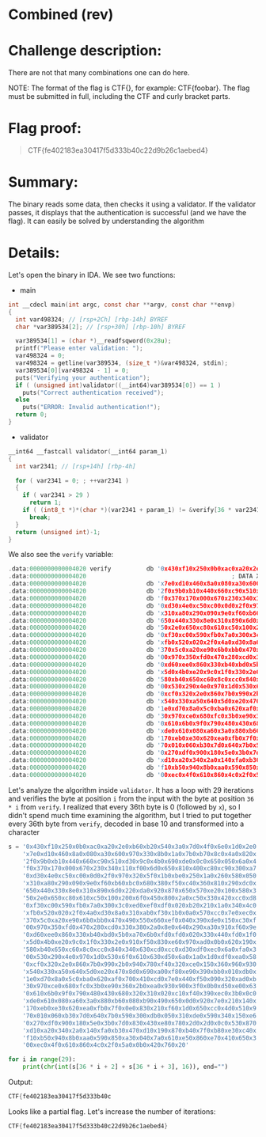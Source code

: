 # Combined (rev)

# Challenge description:

There are not that many combinations one can do here.

NOTE: The format of the flag is CTF{}, for example: CTF{foobar}. The flag must be submitted in full, including the CTF and curly bracket parts.

# Flag proof:

> CTF{fe402183ea30417f5d333b40c22d9b26c1aebed4}
> 

# Summary:

The binary reads some data, then checks it using a validator. If the validator passes, it displays that the authentication is successful (and we have the flag). It can easily be solved by understanding the algorithm

# Details:

Let's open the binary in IDA. We see two functions:

- main

```c
int __cdecl main(int argc, const char **argv, const char **envp)
{
  int var498324; // [rsp+2Ch] [rbp-14h] BYREF
  char *var389534[2]; // [rsp+30h] [rbp-10h] BYREF

  var389534[1] = (char *)__readfsqword(0x28u);
  printf("Please enter validation: ");
  var498324 = 0;
  var498324 = getline(var389534, (size_t *)&var498324, stdin);
  var389534[0][var498324 - 1] = 0;
  puts("Verifying your authentication");
  if ( (unsigned int)validator((__int64)var389534[0]) == 1 )
    puts("Correct authentication received");
  else
    puts("ERROR: Invalid authentication!");
  return 0;
}
```

- validator

```c
__int64 __fastcall validator(__int64 param_1)
{
  int var2341; // [rsp+14h] [rbp-4h]

  for ( var2341 = 0; ; ++var2341 )
  {
    if ( var2341 > 29 )
      return 1;
    if ( (int8_t *)*(char *)(var2341 + param_1) != &verify[36 * var2341] )
      break;
  }
  return (unsigned int)-1;
}
```

We also see the `verify` variable:

```c
.data:0000000000004020 verify          db '0x430xf10x250x0b0xac0xa20x2e0xb60xb20x540x3a0x7d0x4f0x6e0x1d0x2e0'
.data:0000000000004020                                         ; DATA XREF: validator+50↑o
.data:0000000000004020                 db 'x7e0xd10x460x8a0x080xa30x600x970x330x8b0x1a0x7b0xb70x8c0x4a0x820x'
.data:0000000000004020                 db '2f0x9b0xb10x440x660xc90x510xd30x9c0x4b0x690xde0x0c0x650x050x6a0x4'
.data:0000000000004020                 db 'f0x370x170x000x670x230x340x110xf00x6d0x650x810x400xc80xc90x300xa7'
.data:0000000000004020                 db '0xd30x4e0xc50xc00x0d0x2f0x970x320x5f0x1b0xbe0x250x1a0x260x580x050'
.data:0000000000004020                 db 'x310xa80x290x090x9e0xf60xb60xbc0x680x380xf50xc40x360x810x290xdc0x'
.data:0000000000004020                 db '650x440x330x8e0x310x890x6d0x220xda0x920x870x650x570xe20x100x580x3'
.data:0000000000004020                 db '50x2e0x650xc80x610xc50x100x200x6f0x450x800x2a0xc50x330x420xcc0xd8'
.data:0000000000004020                 db '0xf30xc00x590xfb0x7a0x300x3c0xed0xef0xdf0x020xb20x210x1a0x340x4c0'
.data:0000000000004020                 db 'xfb0x520x020x2f0x4a0xd30x8a0x310xab0xf30x1b0x0a0x570xcc0x7e0xec0x'
.data:0000000000004020                 db '370x5c0xa20xe90x6b0xbb0x470x490x550x660xef0x040x390xde0x150xc30xf'
.data:0000000000004020                 db '00x970x350xfd0x470x280xcd0x330x380x2a0x8e0x640x290xa30x910xf60x9e'
.data:0000000000004020                 db '0xd60xee0x860x330xb40xbd0x5b0xa70x6b0xfd0xfd0x020x330x440xfd0x1f0'
.data:0000000000004020                 db 'x5d0x4b0xe20x9c0x1f0x330x2e0x910xf50x830xe60x970xad0x0b0x620x190x'
.data:0000000000004020                 db '580xb40x650xc60x8c0xcc0x840x340x630xcd0xcc0xd30xdf0xec0x6a0xfa0x3'
.data:0000000000004020                 db '00x530x290x4e0x970x1d0x530x6f0x610x630xd50x6a0x1a0x1d0xdf0xea0x58'
.data:0000000000004020                 db '0xcf0x320x2e0x860x7b0x990x2b0x940x780xf40x320xce0x150x360x960x930'
.data:0000000000004020                 db 'x540x330xa50x640x5d0xe20x470x8d0x690xa00xf80xe90x390xbb0x010xdb0x'
.data:0000000000004020                 db '1e0xd70x8a0x5c0xba0x620xaf0x700x410xcd0x7e0x440xf50x090x320xad0xb'
.data:0000000000004020                 db '30x970xce0x680xfc0x3b0xe90x360x2b0xea0x930x900x3f0x0b0xd50xe00x63'
.data:0000000000004020                 db '0x610x6b0x9f0x790x480x430x680x320x310x020xc10xf40x390xec0x3b0x0c0'
.data:0000000000004020                 db 'xde0x610x080xa60x3a0x880xb60x080xb90x490x650x0d0x920x7e0x210x140x'
.data:0000000000004020                 db '170xeb0xe30x620xea0xfb0x7f0x0e0x830x210xf60x1d0x650xcc0x4d0x510x9'
.data:0000000000004020                 db '70x010x060xb30x7d0x640x7b0x590x300xdb0x050x310xde0x590x340x150xe6'
.data:0000000000004020                 db '0x270xdf0x900x180x5e0x3b0x7d0x830x430xe80x780x2d0x2d0x0c0x530x870'
.data:0000000000004020                 db 'xd10xa20x340x2a0x140xfa0xb30x470xd10x190x870xb40x7f0xb80xe30xc40x'
.data:0000000000004020                 db 'f10xb50x940x8b0xaa0x590x850xa30x040x7a0x610xe50x860xe70x410x650x3'
.data:0000000000004020                 db '00xec0x4f0x610x860x4c0x2f0x5a0x0b0x420x760x20'
```

Let's analyze the algorithm inside `validator`. It has a loop with 29 iterations and verifies the byte at position `i` from the input with the byte at position `36 * i` from `verify`. I realized that every 36th byte is 0 (followed by `x`), so I didn't spend much time examining the algorithm, but I tried to put together every 36th byte from `verify`, decoded in base 10 and transformed into a character

```python
s = '0x430xf10x250x0b0xac0xa20x2e0xb60xb20x540x3a0x7d0x4f0x6e0x1d0x2e0' + \
    'x7e0xd10x460x8a0x080xa30x600x970x330x8b0x1a0x7b0xb70x8c0x4a0x820x' + \
    '2f0x9b0xb10x440x660xc90x510xd30x9c0x4b0x690xde0x0c0x650x050x6a0x4' + \
    'f0x370x170x000x670x230x340x110xf00x6d0x650x810x400xc80xc90x300xa7' + \
    '0xd30x4e0xc50xc00x0d0x2f0x970x320x5f0x1b0xbe0x250x1a0x260x580x050' + \
    'x310xa80x290x090x9e0xf60xb60xbc0x680x380xf50xc40x360x810x290xdc0x' + \
    '650x440x330x8e0x310x890x6d0x220xda0x920x870x650x570xe20x100x580x3' + \
    '50x2e0x650xc80x610xc50x100x200x6f0x450x800x2a0xc50x330x420xcc0xd8' + \
    '0xf30xc00x590xfb0x7a0x300x3c0xed0xef0xdf0x020xb20x210x1a0x340x4c0' + \
    'xfb0x520x020x2f0x4a0xd30x8a0x310xab0xf30x1b0x0a0x570xcc0x7e0xec0x' + \
    '370x5c0xa20xe90x6b0xbb0x470x490x550x660xef0x040x390xde0x150xc30xf' + \
    '00x970x350xfd0x470x280xcd0x330x380x2a0x8e0x640x290xa30x910xf60x9e' + \
    '0xd60xee0x860x330xb40xbd0x5b0xa70x6b0xfd0xfd0x020x330x440xfd0x1f0' + \
    'x5d0x4b0xe20x9c0x1f0x330x2e0x910xf50x830xe60x970xad0x0b0x620x190x' + \
    '580xb40x650xc60x8c0xcc0x840x340x630xcd0xcc0xd30xdf0xec0x6a0xfa0x3' + \
    '00x530x290x4e0x970x1d0x530x6f0x610x630xd50x6a0x1a0x1d0xdf0xea0x58' + \
    '0xcf0x320x2e0x860x7b0x990x2b0x940x780xf40x320xce0x150x360x960x930' + \
    'x540x330xa50x640x5d0xe20x470x8d0x690xa00xf80xe90x390xbb0x010xdb0x' + \
    '1e0xd70x8a0x5c0xba0x620xaf0x700x410xcd0x7e0x440xf50x090x320xad0xb' + \
    '30x970xce0x680xfc0x3b0xe90x360x2b0xea0x930x900x3f0x0b0xd50xe00x63' + \
    '0x610x6b0x9f0x790x480x430x680x320x310x020xc10xf40x390xec0x3b0x0c0' + \
    'xde0x610x080xa60x3a0x880xb60x080xb90x490x650x0d0x920x7e0x210x140x' + \
    '170xeb0xe30x620xea0xfb0x7f0x0e0x830x210xf60x1d0x650xcc0x4d0x510x9' + \
    '70x010x060xb30x7d0x640x7b0x590x300xdb0x050x310xde0x590x340x150xe6' + \
    '0x270xdf0x900x180x5e0x3b0x7d0x830x430xe80x780x2d0x2d0x0c0x530x870' + \
    'xd10xa20x340x2a0x140xfa0xb30x470xd10x190x870xb40x7f0xb80xe30xc40x' + \
    'f10xb50x940x8b0xaa0x590x850xa30x040x7a0x610xe50x860xe70x410x650x3' + \
    '00xec0x4f0x610x860x4c0x2f0x5a0x0b0x420x760x20'

for i in range(29):
    print(chr(int(s[36 * i + 2] + s[36 * i + 3], 16)), end="")
```

Output:

```c
CTF{fe402183ea30417f5d333b40c
```

Looks like a partial flag. Let's increase the number of iterations:

```c
CTF{fe402183ea30417f5d333b40c22d9b26c1aebed4}
```
